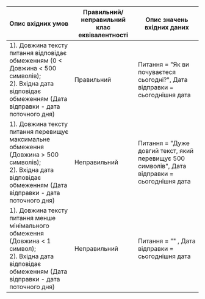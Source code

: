 | Опис вхідних умов                                                         | Правильний/неправильний клас еквівалентності | Опис значень вхідних даних                                  |
| ------------------------------------------------------------------------- | -------------------------------------------- | --------------------------------------------------------- |
|1). Довжина тексту питання відповідає обмеженням (0 < Довжина < 500 символів); <br> 2). Вхідна дата відповідає обмеженням (Дата відправки - дата поточного дня) <br> | Правильний  | Питання = "Як ви почуваєтеся сьогодні?", Дата відправки = сьогоднішня дата |
|1). Довжина тексту питання перевищує максимальне обмеження (Довжина > 500 символів); <br> 2). Вхідна дата відповідає обмеженням (Дата відправки - дата поточного дня) <br> | Неправильний                              | Питання = "Дуже довгий текст, який перевищує 500 символів", Дата відправки = сьогоднішня дата |
|1). Довжина тексту питання менше мінімального обмеження (Довжина < 1 символ); <br> 2). Вхідна дата відповідає обмеженням (Дата відправки - дата поточного дня) <br> | Неправильний                              | Питання = ""    , Дата відправки = сьогоднішня дата    |

